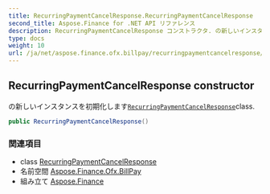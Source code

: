 ```yaml
---
title: RecurringPaymentCancelResponse.RecurringPaymentCancelResponse
second_title: Aspose.Finance for .NET API リファレンス
description: RecurringPaymentCancelResponse コンストラクタ. の新しいインスタンスを初期化しますRecurringPaymentCancelResponseclass.
type: docs
weight: 10
url: /ja/net/aspose.finance.ofx.billpay/recurringpaymentcancelresponse/recurringpaymentcancelresponse/
---
```

## RecurringPaymentCancelResponse constructor

の新しいインスタンスを初期化します[`RecurringPaymentCancelResponse`](../)class.

```csharp
public RecurringPaymentCancelResponse()
```

### 関連項目

* class [RecurringPaymentCancelResponse](../)
* 名前空間 [Aspose.Finance.Ofx.BillPay](../../recurringpaymentcancelresponse/)
* 組み立て [Aspose.Finance](../../../)


